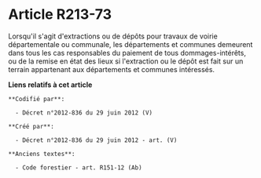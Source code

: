 # Article R213-73

Lorsqu'il s'agit d'extractions ou de dépôts pour travaux de voirie départementale ou communale, les départements et communes
demeurent dans tous les cas responsables du paiement de tous dommages-intérêts, ou de la remise en état des lieux si
l'extraction ou le dépôt est fait sur un terrain appartenant aux départements et communes intéressés.

**Liens relatifs à cet article**

	**Codifié par**:

	  - Décret n°2012-836 du 29 juin 2012 (V)

	**Créé par**:

	  - Décret n°2012-836 du 29 juin 2012 - art. (V)

	**Anciens textes**:

	  - Code forestier - art. R151-12 (Ab)
